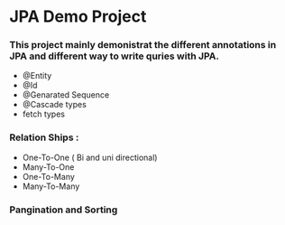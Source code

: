 # JPA Demo Project
### This project mainly demonistrat the different annotations in JPA and different way to write quries with JPA.
  - @Entity
  - @Id
  - @Genarated Sequence
  - @Cascade types
  - fetch types
### Relation Ships :
 - One-To-One  ( Bi and uni directional)
 - Many-To-One
 - One-To-Many
 - Many-To-Many
### Pangination and Sorting

   
